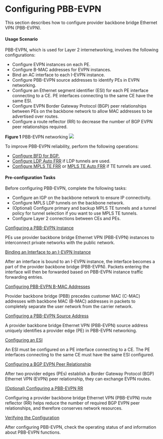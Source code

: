 Configuring PBB-EVPN
====================

This section describes how to configure provider backbone
bridge Ethernet VPN (PBB-EVPN).

#### Usage Scenario

PBB-EVPN, which is used for Layer 2 internetworking, involves
the following configurations:

* Configure EVPN instances on each PE.
* Configure B-MAC addresses for EVPN instances.
* Bind an AC interface to each I-EVPN instance.
* Configure PBB-EVPN source addresses to identify PEs in EVPN
  networking.
* Configure an Ethernet segment identifier (ESI) for each PE
  interface connecting to a CE. PE interfaces connecting to the same
  CE have the same ESI.
* Configure EVPN Border Gateway Protocol (BGP) peer relationships
  between PEs on the backbone network to allow MAC addresses to be advertised
  over routes.
* Configure a route reflector (RR) to decrease the number of
  BGP EVPN peer relationships required.

**Figure 1** PBB-EVPN networking
![](images/fig_dc_vrp_pbb-evpn_cfg_000101.png)










To improve PBB-EVPN reliability, perform the following operations:

* [Configure BFD for BGP.](dc_vrp_bgp_cfg_4056.html)
* [Configure LDP Auto
  FRR](dc_vrp_ldp-p2p_cfg_0049.html) if LDP tunnels are used.
* [Configure MPLS TE FRR](dc_vrp_te-p2p_cfg_0048.html) or [MPLS TE Auto FRR](dc_vrp_te-p2p_cfg_0053.html) if TE tunnels are used.


#### Pre-configuration Tasks

Before configuring PBB-EVPN, complete the following
tasks:

* Configure an IGP on the backbone network to ensure IP connectivity.
* Configure MPLS LDP tunnels on the backbone network.
* (Optional) Configure primary and backup MPLS TE tunnels and
  a tunnel policy for tunnel selection if you want to use MPLS TE tunnels.
* Configure Layer 2 connections between CEs and PEs.


[Configuring a PBB-EVPN Instance](../../../../software/nev8r10_vrpv8r16/user/vrp/dc_vrp_pbb-evpn_cfg_0002.html)

PEs use provider backbone bridge Ethernet VPN (PBB-EVPN) instances to interconnect private networks with the public network.

[Binding an Interface to an I-EVPN Instance](../../../../software/nev8r10_vrpv8r16/user/vrp/dc_vrp_pbb-evpn_cfg_0005.html)

After an interface is bound to an I-EVPN instance, the interface becomes a part of the provider backbone bridge (PBB-EVPN). Packets entering the interface will then be forwarded based on PBB-EVPN instance traffic forwarding entries.

[Configuring PBB-EVPN B-MAC Addresses](../../../../software/nev8r10_vrpv8r16/user/vrp/dc_vrp_pbb-evpn_cfg_0003.html)

Provider backbone bridge (PBB) precedes customer MAC (C-MAC) addresses with backbone MAC (B-MAC) addresses in packets to completely separate the user network from the carrier network.

[Configuring a PBB-EVPN Source Address](../../../../software/nev8r10_vrpv8r16/user/vrp/dc_vrp_pbb-evpn_cfg_0004.html)

A provider backbone bridge Ethernet VPN (PBB-EVPN) source address uniquely identifies a provider edge (PE) in PBB-EVPN networking.

[Configuring an ESI](../../../../software/nev8r10_vrpv8r16/user/vrp/dc_vrp_pbb-evpn_cfg_0006.html)

An ESI must be configured on a PE interface connecting to a CE. The PE interfaces connecting to the same CE must have the same ESI configured.

[Configuring a BGP EVPN Peer Relationship](../../../../software/nev8r10_vrpv8r16/user/vrp/dc_vrp_pbb-evpn_cfg_0007.html)

After two provider edges (PEs) establish a Border Gateway Protocol (BGP) Ethernet VPN (EVPN) peer relationship, they can exchange EVPN routes.

[(Optional) Configuring a PBB-EVPN RR](../../../../software/nev8r10_vrpv8r16/user/vrp/dc_vrp_pbb-evpn_cfg_0008.html)

Configuring a provider backbone bridge Ethernet VPN (PBB-EVPN) route reflector (RR) helps reduce the number of required BGP EVPN peer relationships, and therefore conserves network resources.

[Verifying the Configuration](../../../../software/nev8r10_vrpv8r16/user/vrp/dc_vrp_pbb-evpn_cfg_0010.html)

After configuring PBB-EVPN, check the operating status of and information about PBB-EVPN functions.